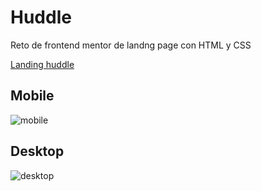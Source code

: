 # Huddle
Reto de frontend mentor de landng page con HTML y CSS

[Landing huddle](https://daniback95.github.io/landing-huddle/)

## Mobile
![mobile](https://github.com/user-attachments/assets/7b20c071-6fa8-492d-85d1-67f38a8c45c7)

## Desktop
![desktop](https://github.com/user-attachments/assets/da8358d5-6239-46cd-aceb-e403102b0c9c)
